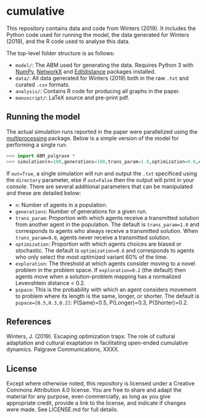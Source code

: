 # cumulative
This repository contains data and code from Winters (2019). It includes the Python code used for running the model, the data generated for Winters (2019), and the R code used to analyse this data. 

The top-level folder structure is as follows:

* `model/`: The ABM used for generating the data. Requires Python 3 with [NumPy](https://numpy.org/), [NetworkX](https://networkx.github.io/) and [Editdistance](https://github.com/aflc/editdistance) packages installed.
* `data/`:  All data generated for Winters (2019) both in the raw `.txt` and curated `.csv` formats.
* `analysis/`: Contains R code for producing all graphs in the paper.
* `manuscript/`: LaTeX source and pre-print pdf.

## Running the model
The actual simulation runs reported in the paper were parallelized using the [multiprocessing](https://docs.python.org/3/library/multiprocessing.html) package. Below is a simple version of the model for performing a single run:
```python
>>> import ABM_palgrave *
>>> simulation(n=100,generations=100,trans_param=1.0,optimization=0.6,exploration=0.2,directory='output.txt',run=0,out='False',pspace=[0.5,0.3,0.2])
```

If `out=True`, a single simulation will run and output the `.txt` specificed using the `directory` parameter, else if `out=False` then the output will print in your console. There are several additional parameters that can be manipulated and these are detailed below:

* `n`: Number of agents in a population.
* `generations`: Number of generations for a given run.
* `trans_param`: Proportion with which agents receive a transmitted solution from another agent in the population. The default is `trans_param=1.0` and corresponds to agents who always receive a transmitted solution. When `trans_param=0.0`, agents never receive a transmitted solution.
* `optimization`: Proportion with which agents choices are biased or stochastic. The default is `optimization=0.6` and corresponds to agents who only select the most optimized variant 60% of the time. 
* `exploration`: The threshold at which agents consider moving to a novel problem in the problem space. If `exploration=0.2` (the default) then agents move when a solution-problem mapping has a normalized Levenshtein distance < 0.2.
* `pspace`: This is the probability with which an agent considers movement to problem where its length is the same, longer, or shorter. The default is `pspace=[0.5,0.3,0.2]`: P(Same)=0.5, P(Longer)=0.3, P(Shorter)=0.2.

## References
Winters, J. (2019). Escaping optimization traps: The role of cultural adaptation and cultural exaptation in facilitating open-ended cumulative dynamics. Palgrave Communications, XXXX.

License
-------

Except where otherwise noted, this repository is licensed under a Creative Commons Attribution 4.0 license. You are free to share and adapt the material for any purpose, even commercially, as long as you give appropriate credit, provide a link to the license, and indicate if changes were made. See LICENSE.md for full details.
